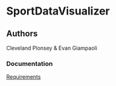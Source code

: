 # SportDataVisualizer
## Authors
Cleveland Plonsey & Evan Giampaoli

### Documentation
[Requirements](https://docs.google.com/document/d/1NrQKaNrjMuGc6tcDT4-WFuckmIr0Xn0vdUdTDe4UsTU/edit?usp=sharing)

